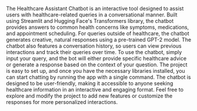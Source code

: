 The Healthcare Assistant Chatbot is an interactive tool designed to assist users with healthcare-related queries in a conversational manner. Built using Streamlit and Hugging Face's Transformers library, the chatbot provides answers to common health concerns like symptoms, medications, and appointment scheduling. For queries outside of healthcare, the chatbot generates creative, natural responses using a pre-trained GPT-2 model. The chatbot also features a conversation history, so users can view previous interactions and track their queries over time. To use the chatbot, simply input your query, and the bot will either provide specific healthcare advice or generate a response based on the context of your question. The project is easy to set up, and once you have the necessary libraries installed, you can start chatting by running the app with a single command. The chatbot is designed to be user-friendly, making it accessible to anyone seeking healthcare information in an interactive and engaging format. Feel free to explore and modify the project to add new features or customize the responses for more personalized interactions.
